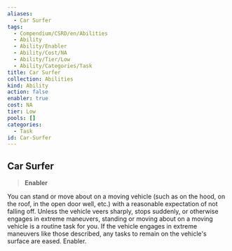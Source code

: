 ```yaml
---
aliases:
  - Car Surfer
tags:
  - Compendium/CSRD/en/Abilities
  - Ability
  - Ability/Enabler
  - Ability/Cost/NA
  - Ability/Tier/Low
  - Ability/Categories/Task
title: Car Surfer
collection: Abilities
kind: Ability
action: false
enabler: true
cost: NA
tier: Low
pools: []
categories:
  - Task
id: Car-Surfer
---
```

## Car Surfer    
>**Enabler**  
    
You can stand or move about on a moving vehicle (such as on the hood, on the roof, in the open door well, etc.) with a reasonable expectation of not falling off. Unless the vehicle veers sharply, stops suddenly, or otherwise engages in extreme maneuvers, standing or moving about on a moving vehicle is a routine task for you. If the vehicle engages in extreme maneuvers like those described, any tasks to remain on the vehicle's surface are eased. Enabler.
